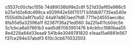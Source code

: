 c5537c00cfac155b
74d89036b99e2c6f
521d33af65e986c5
b25e1d2e6dc499ca
e929942e56f70171
b5fdb97735ea540e
f555d0b2a8f7ba52
44a97a867aed7fd6
7711e24555aecdbc
8fa55d5a32596a1f
92367f36a21ed560
3a22fa411cb0dc5e
5c1cbca8a07661b3
ead5d87063951476
b4cbfcc1980baa55
8e4228a84d33eaa9
541b4e3049781820
e1eaa15a6881e567
f37ce294e37abdf3
610c3cb670532503
